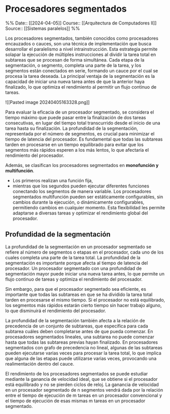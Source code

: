 # Procesadores segmentados

%%
Date:: [[2024-04-05]]
Course:: [[Arquitectura de Computadores II]]
Source:: [[Sistemas paralelos]]
%%

Los procesadores segmentados, también conocidos como procesadores encauzados o cauces, son una técnica de implementación que busca desarrollar el paralelismo a nivel intrainstrucción. Esta estrategia permite solapar la ejecución de múltiples instrucciones al dividir la tarea total en subtareas que se procesan de forma simultánea. Cada etapa de la segmentación, o segmento, completa una parte de la tarea, y los segmentos están conectados en serie, formando un cauce por el cual se procesa la tarea deseada. La principal ventaja de la segmentación es la capacidad de iniciar una nueva tarea antes de que la anterior haya finalizado, lo que optimiza el rendimiento al permitir un flujo continuo de tareas.

![[Pasted image 20240405163328.png]]

Para evaluar la eficacia de un procesador segmentado, se considera el tiempo máximo que puede pasar entre la finalización de dos tareas consecutivas, en lugar del tiempo total transcurrido desde el inicio de una tarea hasta su finalización. La profundidad de la segmentación, representada por el número de segmentos, es crucial para minimizar el tiempo de latencia del procesador. Es fundamental que todas las subtareas tarden en procesarse en un tiempo equilibrado para evitar que los segmentos más rápidos esperen a los más lentos, lo que afectaría el rendimiento del procesador.

Además, se clasifican los procesadores segmentados en **monofunción y multifunción**. 
- Los primeros realizan una función fija, 
- mientras que los segundos pueden ejecutar diferentes funciones conectando los segmentos de manera variable. 
Los procesadores segmentados multifunción pueden ser estáticamente configurables, sin cambios durante la ejecución, o dinámicamente configurables, permitiendo cambios en cualquier momento. Esta flexibilidad les permite adaptarse a diversas tareas y optimizar el rendimiento global del procesador.


## Profundidad de la segmentación

La profundidad de la segmentación en un procesador segmentado se refiere al número de segmentos o etapas en el procesador, cada uno de los cuales completa una parte de la tarea total. La profundidad de la segmentación es importante porque afecta al tiempo de latencia del procesador. Un procesador segmentado con una profundidad de segmentación mayor puede iniciar una nueva tarea antes, lo que permite un flujo continuo de tareas y optimiza el rendimiento del procesador.

Sin embargo, para que el procesador segmentado sea eficiente, es importante que todas las subtareas en que se ha dividido la tarea total tarden en procesarse el mismo tiempo. Si el procesador no está equilibrado, los segmentos más rápidos estarán cierto tiempo sin hacer trabajo alguno, lo que disminuirá el rendimiento del procesador.

La profundidad de la segmentación también afecta a la relación de precedencia de un conjunto de subtareas, que especifica para cada subtarea cuáles deben completarse antes de que pueda comenzar. En procesadores segmentados lineales, una subtarea no puede comenzar hasta que todas las subtareas previas hayan finalizado. En procesadores segmentados con grafo de precedencia no lineal, algunas de las subtareas pueden ejecutarse varias veces para procesar la tarea total, lo que implica que alguna de las etapas puede utilizarse varias veces, provocando una realimentación dentro del cauce.

El rendimiento de los procesadores segmentados se puede estudiar mediante la ganancia de velocidad ideal, que se obtiene si el procesador está equilibrado y no se pierden ciclos de reloj. La ganancia de velocidad en un procesador segmentado de n segmentos vendrá dada por la relación entre el tiempo de ejecución de m tareas en un procesador convencional y el tiempo de ejecución de esas mismas m tareas en un procesador segmentado.
